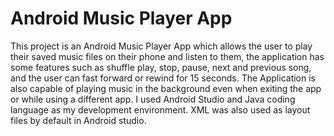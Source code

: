 # Android Music Player App

This project is an Android Music Player App which allows the user to play their saved music files on their phone and listen to them, the application has some features such as shuffle play, stop, pause, next and previous song, and the user can fast forward or rewind for 15 seconds. The Application is also capable of playing music in the background even when exiting the app or while using a different app. I used Android Studio and Java coding language as my development environment. XML was also used as layout files by default in Android studio.
